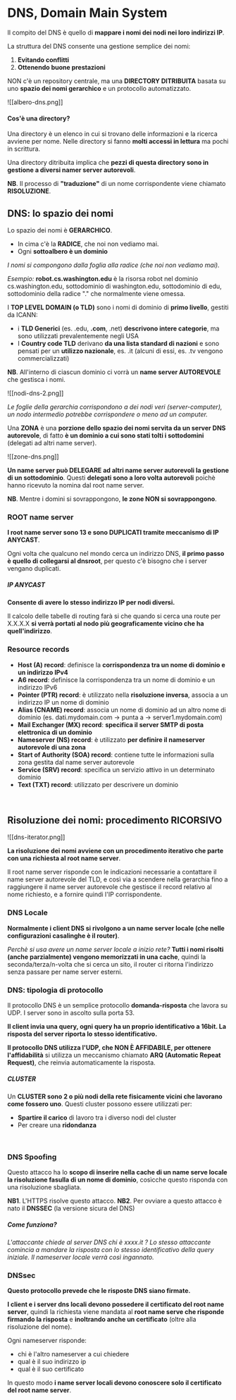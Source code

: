 # DNS, Domain Main System
Il compito del DNS è quello di **mappare i nomi dei nodi nei loro indirizzi IP**.

La struttura del DNS consente una gestione semplice dei nomi:
1. **Evitando conflitti**
2. **Ottenendo buone prestazioni**

NON c'è un repository centrale, ma una **DIRECTORY DITRIBUITA** basata su uno **spazio dei nomi gerarchico** e un protocollo automatizzato.

![[albero-dns.png]]

#### Cos'è una directory?
Una directory è un elenco in cui si trovano delle informazioni e la ricerca avviene per nome. Nelle directory si fanno **molti accessi in lettura** ma pochi in scrittura.

Una directory ditribuita implica che **pezzi di questa directory sono in gestione a diversi namer server autorevoli**.

**NB**. Il processo di **"traduzione"** di un nome corrispondente viene chiamato **RISOLUZIONE**.
<br>

## DNS: lo spazio dei nomi
Lo spazio dei nomi è **GERARCHICO**. 
- In cima c'è la **RADICE**, che noi non vediamo mai.
- Ogni **sottoalbero è un dominio**

*I nomi si compongono dalla foglia alla radice (che noi non vediamo mai).*

*Esempio:*
**robot.cs.washington.edu** è la risorsa robot nel dominio cs.washington.edu, sottodominio di washington.edu, sottodominio di edu, sottodominio della radice "." che normalmente viene omessa.

I **TOP LEVEL DOMAIN (o TLD)** sono i nomi di dominio di **primo livello**, gestiti da ICANN:
- i **TLD Generici** (es. .edu, **.com**, .net) **descrivono intere categorie**, ma sono utilizzati prevalentemente negli USA
- I **Country code TLD** derivano **da una lista standard di nazioni** e sono pensati per un **utilizzo nazionale**, es. .it (alcuni di essi, es. .tv vengono commercializzati)

**NB**. All'interno di ciascun dominio ci vorrà un **name server AUTOREVOLE** che gestisca i nomi.

![[nodi-dns-2.png]]

*Le foglie della gerarchia corrispondono a dei nodi veri (server-computer), un nodo intermedio potrebbe corrispondere o meno ad un computer.*

Una **ZONA** è una **porzione dello spazio dei nomi servita da un server DNS autorevole**, di fatto **è un dominio a cui sono stati tolti i sottodomini** (delegati ad altri name server).

![[zone-dns.png]]

**Un name server può DELEGARE ad altri name server autorevoli la gestione di un sottodominio**. Questi **delegati sono a loro volta autorevoli** poichè hanno ricevuto la nomina dal root name server.

**NB**. Mentre i domini si sovrappongono, **le zone NON si sovrappongono**.
<br>

### ROOT name server
**I root name server sono 13 e sono DUPLICATI tramite meccanismo di IP ANYCAST**.

Ogni volta che qualcuno nel mondo cerca un indirizzo DNS, **il primo passo è quello di collegarsi al dnsroot**, per questo c'è bisogno che i server vengano duplicati.

##### IP ANYCAST
**Consente di avere lo stesso indirizzo IP per nodi diversi.**

Il calcolo delle tabelle di routing farà si che quando si cerca una route per X.X.X.X **si verrà portati al nodo più geograficamente vicino che ha quell'indirizzo**.
<br>

### Resource records
- **Host (A) record**: definisce la **corrispondenza tra un nome di dominio e un indirizzo IPv4**
- **A6 record**: definisce la corrispondenza tra un nome di dominio e un indirizzo IPv6
- **Pointer (PTR) record**: è utilizzato nella **risoluzione inversa**, associa a un indirizzo IP un nome di dominio
- **Alias (CNAME) record**: associa un nome di dominio ad un altro nome di dominio (es. dati.mydomain.com -> punta a -> server1.mydomain.com)
- **Mail Exchanger (MX) record**: **specifica il server SMTP di posta elettronica di un dominio**
- **Nameserver (NS) record**: è utilizzato **per definire il nameserver autorevole di una zona**
- **Start of Authority (SOA) record**: contiene tutte le informazioni sulla zona gestita dal name server autorevole
- **Service (SRV) record**: specifica un servizio attivo in un determinato dominio
- **Text (TXT) record**: utilizzato per descrivere un dominio
<br>

## Risoluzione dei nomi: procedimento RICORSIVO
![[dns-iterator.png]]

**La risoluzione dei nomi avviene con un procedimento iterativo che parte con una richiesta al root name server**.

Il root name server risponde con le indicazioni necessarie a contattare il name server autorevole del TLD, e così via a scendere nella gerarchia fino a raggiungere il name server autorevole che gestisce il record relativo al nome richiesto, e a fornire quindi l'IP corrispondente.

### DNS Locale
**Normalmente i client DNS si rivolgono a un name server locale (che nelle configurazioni casalinghe è il router)**.

*Perchè si usa avere un name server locale a inizio rete?*
**Tutti i nomi risolti (anche parzialmente) vengono memorizzati in una cache**, quindi la seconda/terza/n-volta che si cerca un sito, il router ci ritorna l'indirizzo senza passare per name server esterni.
<br>

### DNS: tipologia di protocollo
Il protocollo DNS è un semplice protocollo **domanda-risposta** che lavora su UDP.
I server sono in ascolto sulla porta 53.

**Il client invia una query, ogni query ha un proprio identificativo a 16bit. La risposta del server riporta lo stesso identificativo.**

**Il protocollo DNS utilizza l'UDP, che NON È AFFIDABILE, per ottenere l'affidabilità** si utilizza un meccanismo chiamato **ARQ (Automatic Repeat Request)**, che reinvia automaticamente la risposta.

##### CLUSTER
Un **CLUSTER sono 2 o più nodi della rete fisicamente vicini che lavorano come fossero uno**. Questi cluster possono essere utilizzati per:
- **Spartire il carico** di lavoro tra i diverso nodi del cluster
- Per creare una **ridondanza**
<br>

### DNS Spoofing
Questo attacco ha lo **scopo di inserire nella cache di un name serve locale la risoluzione fasulla di un nome di dominio**, cosìcche questo risponda con una risoluzione sbagliata.

**NB1**. L'HTTPS risolve questo attacco.
**NB2**. Per ovviare a questo attacco è nato il **DNSSEC** (la versione sicura del DNS)

##### Come funziona?
*L'attaccante chiede al server DNS chi è xxxx.it ? Lo stesso attaccante comincia a mandare la risposta con lo stesso identificativo della query iniziale. Il nameserver locale verrà così ingannato.*

### DNSsec
**Questo protocollo prevede che le risposte DNS siano firmate.**

**I client e i server dns locali devono possedere il certificato del root name server**, quindi la richiesta viene mandata al **root name serve che risponde firmando la risposta** e **inoltrando anche un certificato** (oltre alla risoluzione del nome).

Ogni nameserver risponde:
- chi è l'altro nameserver a cui chiedere
- qual è il suo indirizzo ip
- qual è il suo certificato

In questo modo **i name server locali devono conoscere solo il certificato del root name server**.